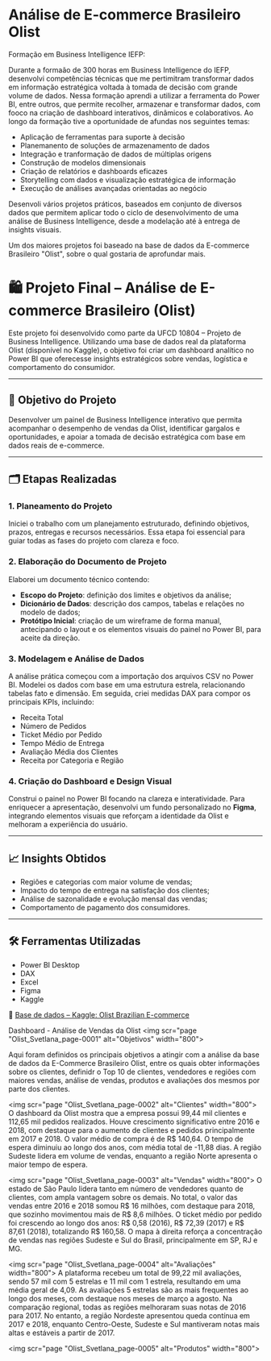 # Análise de E-commerce Brasileiro Olist


Formação em Business Intelligence IEFP:

Durante a formaão de 300 horas em Business Intelligence do IEFP, desenvolvi competências técnicas que me pertimitram transformar dados em informação estratégica voltada 
à tomada de decisão com grande volume de dados. Nessa formação aprendi a utilizar a ferramenta do Power BI, entre outros, que permite recolher, armazenar e transformar dados, com fooco na criação de dashboard interativos, dinâmicos e colaborativos. Ao longo da formação tive a oportunidade de afundas nos seguintes temas:

- Aplicação de ferramentas para suporte à decisão
- Planemanento de soluções de armazenamento de dados
- Integração e tranformação de dados de múltiplas origens
- Construção de modelos dimensionais
- Criação de relatórios e dashboards eficazes
- Storytelling com dados e visualização estratégica de informação
- Execução de análises avançadas orientadas ao negócio

Desenvoli vários projetos práticos, baseados em conjunto de diversos dados que permitem aplicar todo o ciclo de desenvolvimento de uma análise de Business Intelligence, desde a modelação até à entrega de insights visuais.

Um dos maiores projetos foi baseado na base de dados da E-commerce Brasileiro "Olist", sobre o qual gostaria de aprofundar mais.


# 🛍️ Projeto Final – Análise de E-commerce Brasileiro (Olist)

Este projeto foi desenvolvido como parte da UFCD 10804 – Projeto de Business Intelligence. Utilizando uma base de dados real da plataforma Olist (disponível no Kaggle), o objetivo foi criar um dashboard analítico no Power BI que oferecesse insights estratégicos sobre vendas, logística e comportamento do consumidor.

---

## 🎯 Objetivo do Projeto

Desenvolver um painel de Business Intelligence interativo que permita acompanhar o desempenho de vendas da Olist, identificar gargalos e oportunidades, e apoiar a tomada de decisão estratégica com base em dados reais de e-commerce.

---

## 🗂️ Etapas Realizadas

### 1. Planeamento do Projeto

Iniciei o trabalho com um planejamento estruturado, definindo objetivos, prazos, entregas e recursos necessários. Essa etapa foi essencial para guiar todas as fases do projeto com clareza e foco.

### 2. Elaboração do Documento de Projeto

Elaborei um documento técnico contendo:
- **Escopo do Projeto**: definição dos limites e objetivos da análise;
- **Dicionário de Dados**: descrição dos campos, tabelas e relações no modelo de dados;
- **Protótipo Inicial**: criação de um wireframe de forma manual, antecipando o layout e os elementos visuais do painel no Power BI, para aceite da direção.

### 3. Modelagem e Análise de Dados

A análise prática começou com a importação dos arquivos CSV no Power BI. Modelei os dados com base em uma estrutura estrela, relacionando tabelas fato e dimensão. Em seguida, criei medidas DAX para compor os principais KPIs, incluindo:

- Receita Total
- Número de Pedidos
- Ticket Médio por Pedido
- Tempo Médio de Entrega
- Avaliação Média dos Clientes
- Receita por Categoria e Região

### 4. Criação do Dashboard e Design Visual

Construi o painel no Power BI focando na clareza e interatividade. Para enriquecer a apresentação, desenvolvi um fundo personalizado no **Figma**, integrando elementos visuais que reforçam a identidade da Olist e melhoram a experiência do usuário.

---

## 📈 Insights Obtidos

- Regiões e categorias com maior volume de vendas;
- Impacto do tempo de entrega na satisfação dos clientes;
- Análise de sazonalidade e evolução mensal das vendas;
- Comportamento de pagamento dos consumidores.

---

## 🛠️ Ferramentas Utilizadas

- Power BI Desktop  
- DAX  
- Excel  
- Figma  
- Kaggle  

🔗 [Base de dados – Kaggle: Olist Brazilian E-commerce](https://www.kaggle.com/datasets/olistbr/brazilian-ecommerce)


Dashboard - Análise de Vendas da Olist
<img scr="page "Olist_Svetlana_page-0001" alt="Objetivos" width="800">

Aqui foram definidos os principais objetivos a  atingir com a análise da base de dados da E-Commerce Brasileiro Olist, entre os quais obter informações sobre os clientes, definidr o Top 10 de clientes, vendedores e regiões com maiores vendas, análise de vendas, produtos e avaliações dos mesmos por parte dos clientes.

<img scr="page "Olist_Svetlana_page-0002" alt="Clientes" width="800">
O dashboard da Olist mostra que a empresa possui 99,44 mil clientes e 112,65 mil pedidos realizados. Houve crescimento significativo entre 2016 e 2018, com destaque para o aumento de clientes e pedidos principalmente em 2017 e 2018. O valor médio de compra é de R$ 140,64. O tempo de espera diminuiu ao longo dos anos, com média total de -11,88 dias. A região Sudeste lidera em volume de vendas, enquanto a região Norte apresenta o maior tempo de espera.

<img scr="page "Olist_Svetlana_page-0003" alt="Vendas" width="800">
O estado de São Paulo lidera tanto em número de vendedores quanto de clientes, com ampla vantagem sobre os demais. No total, o valor das vendas entre 2016 e 2018 somou R$ 16 milhões, com destaque para 2018, que sozinho movimentou mais de R$ 8,6 milhões.
O ticket médio por pedido foi crescendo ao longo dos anos: R$ 0,58 (2016), R$ 72,39 (2017) e R$ 87,61 (2018), totalizando R$ 160,58. O mapa à direita reforça a concentração de vendas nas regiões Sudeste e Sul do Brasil, principalmente em SP, RJ e MG.

<img scr="page "Olist_Svetlana_page-0004" alt="Avaliações" width="800">
A plataforma recebeu um total de 99,22 mil avaliações, sendo 57 mil com 5 estrelas e 11 mil com 1 estrela, resultando em uma média geral de 4,09.
As avaliações 5 estrelas são as mais frequentes ao longo dos meses, com destaque nos meses de março a agosto.
Na comparação regional, todas as regiões melhoraram suas notas de 2016 para 2017. No entanto, a região Nordeste apresentou queda contínua em 2017 e 2018, enquanto Centro-Oeste, Sudeste e Sul mantiveram notas mais altas e estáveis a partir de 2017.

<img scr="page "Olist_Svetlana_page-0005" alt="Produtos" width="800">

